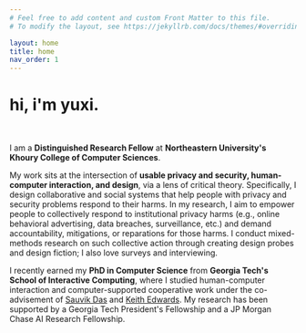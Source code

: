 ```yaml
---
# Feel free to add content and custom Front Matter to this file.
# To modify the layout, see https://jekyllrb.com/docs/themes/#overriding-theme-defaults

layout: home
title: home
nav_order: 1
---
```


# hi, i'm yuxi.
<br/>

I am a **Distinguished Research Fellow** at **Northeastern University's Khoury College of Computer Sciences**.

My work sits at the intersection of **usable privacy and security, human-computer interaction, and design**, via a lens of critical theory.  Specifically, I design collaborative and social systems that help people with privacy and security problems respond to their harms.  In my research, I aim to empower people to collectively respond to institutional privacy harms (e.g., online behavioral advertising, data breaches, surveillance, etc.) and demand accountability, mitigations, or reparations for those harms.  I conduct mixed-methods research on such collective action through creating design probes and design fiction; I also love surveys and interviewing.

I recently earned my **PhD in Computer Science** from **Georgia Tech's School of Interactive Computing**, where I studied human-computer interaction and computer-supported cooperative work under the co-advisement of [Sauvik Das](https://sauvikdas.com/) and [Keith Edwards](https://faculty.cc.gatech.edu/~keith/).  My research has been supported by a Georgia Tech President's Fellowship and a JP Morgan Chase AI Research Fellowship.
